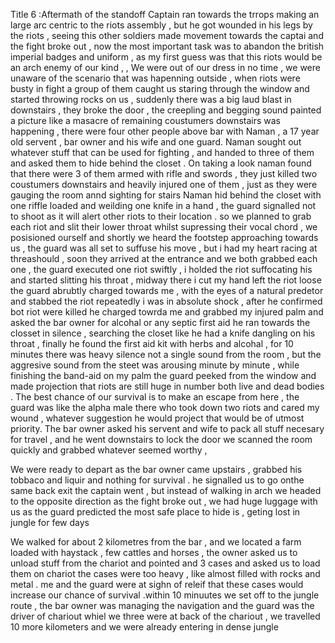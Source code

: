 Title  6 :Aftermath of the standoff
Captain ran towards the trrops making an large arc centric to the riots assembly , but he got wounded in his legs by the riots , seeing 
this other soldiers made movement towards the captai and the fight broke out , now the most important task was to abandon the british imperial badges and uniform ,
as my first guess was that this riots would be an arch enemy of our kind , ,
We were out of our dress in no time , we were unaware of the scenario that was hapenning outside , when riots were busty in fight a group of them caught us staring through the window 
and started throwing rocks on us , suddenly there was a big laud blast in downstairs , they broke the door , the creepling and begging sound painted a picture like 
a masacre of remaining coustumers downstairs was happening , there were four other people above bar with Naman , a 17 year old servent , bar owner and his wife and one guard.
Naman sought out whatever stuff that can be used for fighting , and handed to three of them and asked them to hide behind the closet .
On taking a look naman found that there were 3 of them armed with rifle and swords , they just killed two coustumers downstairs and heavily injured one of them ,
just as they were gauging the room annd sighting for stairs Naman hid behind the closet with one riffle loaded and weilding one knife in a hand , the guard signalled not to shoot 
as it will alert other riots to their location . so we planned to grab each riot and slit their lower throat whilst supressing their vocal chord , we posisioned ourself and shortly we 
heard the footstep approaching towards us , the guard was all set to suffuse his move , but i had my heart racing at threashould , soon they arrived at the entrance and we both grabbed each one , the guard executed 
one riot swiftly , i holded the riot suffocating his and started slitting his throat , midway there i cut my hand left the riot loose the guard abrubtly charged towards me , with the eyes of a 
natural predetor and stabbed the riot repeatedly i was in absolute shock , after he confirmed bot riot were killed he charged towrda me and grabbed my injured palm 
and asked the bar owner for alcohal or any septic first aid he ran towards the closset in silence , searching the closet like he had a knife dangling on his throat , 
finally he found the first aid kit with herbs and alcohal , for 10 minutes there was heavy silence not a single sound from the room , but the aggresive sound from the steet was arousing minute
by minute , while finishing the band-aid on my palm the guard peeked from the window and made projection that riots are still huge in number both live and dead bodies .
The best chance of our survival is to make an escape from here , the guard was like the alpha male there who took down two riots and cared my wound , whatever suggestion he would project that would be of 
utmost priority.
The bar owner asked his servent and wife to pack all stuff necesary for travel , and he went downstairs to lock the door we scanned the room quickly and grabbed whatever seemed worthy , 

We were ready to depart as the bar owner came upstairs , grabbed his tobbaco and liquir and nothing for survival . he signalled us to go onthe same back exit the captain went , 
but instead of walking in arch we headed to the opposite direction as the fight broke out , we had huge luggage with us as the guard predicted the most safe place to hide is , geting lost in jungle for few days 

We walked for about 2 kilometres from the bar , and we located a farm loaded with haystack , few cattles and horses , the owner asked us to unload stuff from the chariot and pointed
and 3 cases and asked us to load them on chariot the cases were too heavy , like almost filled with rocks and metal . me and the guard were at sighn of releif that these cases would increase
our chance of survival .within 10 minuutes we set off to the jungle route , the bar owner was managing the navigation and the guard was the driver of chariout whiel we three were at back of the 
chariout , we travelled 10 more kilometers and we were already entering in dense jungle



